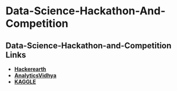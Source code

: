 # Data-Science-Hackathon-And-Competition


## Data-Science-Hackathon-and-Competition Links
* **[Hackerearth](https://www.hackerearth.com/@raj713335)** 
* **[AnalyticsVidhya](https://www.analyticsvidhya.com)**
* **[KAGGLE](https://www.kaggle.com/raj713335)**
